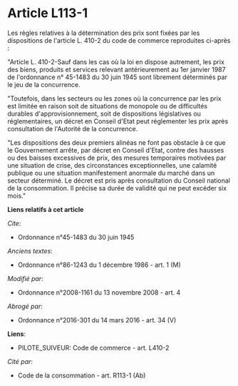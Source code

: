 # Article L113-1

Les règles relatives à la détermination des prix sont fixées par les dispositions de l'article L. 410-2 du code de commerce
reproduites ci-après : 

"Article L. 410-2-Sauf dans les cas où la loi en dispose autrement, les prix des biens, produits et services relevant
antérieurement au 1er janvier 1987 de l'ordonnance n° 45-1483 du 30 juin 1945 sont librement déterminés par le jeu de la
concurrence. 

"Toutefois, dans les secteurs ou les zones où la concurrence par les prix est limitée en raison soit de situations de
monopole ou de difficultés durables d'approvisionnement, soit de dispositions législatives ou réglementaires, un décret en
Conseil d'Etat peut réglementer les prix après consultation de l'Autorité de la concurrence. 

"Les dispositions des deux premiers alinéas ne font pas obstacle à ce que le Gouvernement arrête, par décret en Conseil
d'Etat, contre des hausses ou des baisses excessives de prix, des mesures temporaires motivées par une situation de crise,
des circonstances exceptionnelles, une calamité publique ou une situation manifestement anormale du marché dans un secteur
déterminé. Le décret est pris après consultation du Conseil national de la consommation. Il précise sa durée de validité qui
ne peut excéder six mois."

**Liens relatifs à cet article**

_Cite_:

  - Ordonnance n°45-1483 du 30 juin 1945

_Anciens textes_:

  - Ordonnance n°86-1243 du 1 décembre 1986 - art. 1 (M)

_Modifié par_:

  - Ordonnance n°2008-1161 du 13 novembre 2008 - art. 4

_Abrogé par_:

  - Ordonnance n°2016-301 du 14 mars 2016 - art. 34 (V)

**Liens**:

  - PILOTE_SUIVEUR: Code de commerce - art. L410-2

_Cité par_:

  - Code de la consommation - art. R113-1 (Ab)
